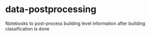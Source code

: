 # data-postprocessing
Notebooks to post-process building level information after building classification is done
